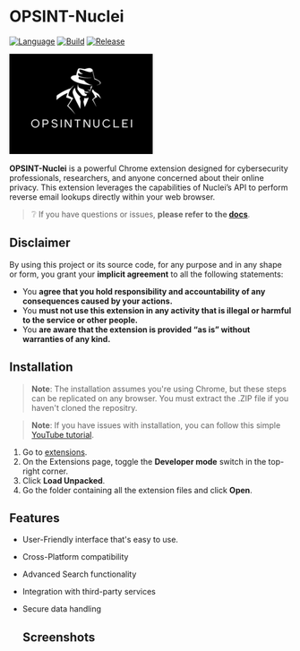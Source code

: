 # OPSINT-Nuclei

[![Language](https://img.shields.io/badge/madewith-javascript-yellow%3Fstyle%3Dflat%26labelColor%3Dblack)](https://javascript.com)
[![Build](https://img.shields.io/github/actions/workflow/status/Tyrrrz/DiscordChatExporter/main.yml?branch=master)](https://x.com)
[![Release](https://img.shields.io/badge/release-v1.0.1-green%3Fstyle%3Dflat%26labelColor%3Dgrey)](https://github.com/techtoona/opsint-nuclei/releases/)

<p align="left">
    <img src="favicon.png" alt="Icon" />
</p>

**OPSINT-Nuclei** is a powerful Chrome extension designed for cybersecurity professionals, researchers, and anyone concerned about their online privacy. This extension leverages the capabilities of Nuclei’s API to perform reverse email lookups directly within your web browser.

> ❔ If you have questions or issues, **please refer to the [docs](.docs)**.

## Disclaimer

By using this project or its source code, for any purpose and in any shape or form, you grant your **implicit agreement** to all the following statements:

- You **agree that you hold responsibility and accountability of any consequences caused by your actions.**
- You **must not use this extension in any activity that is illegal or harmful to the service or other people.**
- You **are aware that the extension is provided “as is” without warranties of any kind.**

## Installation
> **Note**:
> The installation assumes you're using Chrome, but these steps can be replicated on any browser.
> You must extract the .ZIP file if you haven't cloned the repositry.

> **Note**:
> If you have issues with installation, you can follow this simple [YouTube tutorial](https://www.youtube.com/watch?v=oswjtLwCUqg).

1. Go to [extensions](chrome://extensions/).
2. On the Extensions page, toggle the **Developer mode** switch in the top-right corner.
3. Click **Load Unpacked**.
4. Go the folder containing all the extension files and click **Open**.

## Features

- User-Friendly interface that's easy to use.
- Cross-Platform compatibility
- Advanced Search functionality
- Integration with third-party services
- Secure data handling

  ## Screenshots
  
